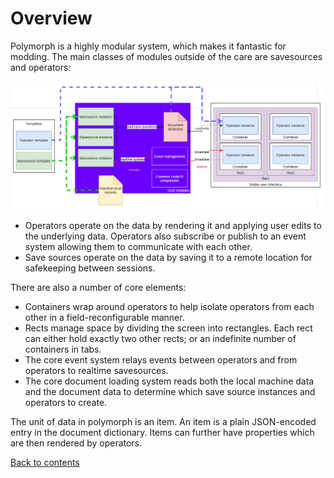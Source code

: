 # Overview

Polymorph is a highly modular system, which makes it fantastic for modding. The main classes of modules outside of the care are savesources and operators: 

![](https://raw.githubusercontent.com/acenturyandabit/polymorph/largeAssets/docs/polymorph_overview.PNG)

- Operators operate on the data by rendering it and applying user edits to the underlying data. Operators also subscribe or publish to an event system allowing them to communicate with each other.
- Save sources operate on the data by saving it to a remote location for safekeeping between sessions.

There are also a number of core elements:
- Containers wrap around operators to help isolate operators from each other in a field-reconfigurable manner.
- Rects manage space by dividing the screen into rectangles. Each rect can either hold exactly two other rects; or an indefinite number of containers in tabs.
- The core event system relays events between operators and from operators to realtime savesources. 
- The core document loading system reads both the local machine data and the document data to determine which save source instances and operators to create.

The unit of data in polymorph is an item. An item is a plain JSON-encoded entry in the document dictionary. Items can further have properties which are then rendered by operators.


[Back to contents](README.md)
